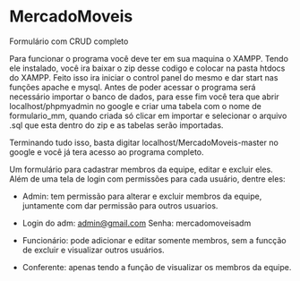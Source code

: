 # MercadoMoveis
Formulário com CRUD completo 

Para funcionar o programa você deve ter em sua maquina o XAMPP. Tendo ele instalado, você ira baixar o zip desse codigo e colocar na pasta htdocs do XAMPP.
Feito isso ira iniciar o control panel do mesmo e dar start nas funções apache e mysql. Antes de poder acessar o programa será necessário importar o banco de dados,
para esse fim você tera que abrir localhost/phpmyadmin no google e criar uma tabela com o nome de formulario_mm, quando criada só clicar em importar e selecionar o arquivo .sql que esta dentro do zip e as tabelas serão importadas.

Terminando tudo isso, basta digitar localhost/MercadoMoveis-master no google e você já tera acesso ao programa completo.

Um formulário para cadastrar membros da equipe, editar e excluir eles.
Além de uma tela de login com permissões para cada usuário, dentre eles:

- Admin: tem permissão para alterar e excluir membros da equipe, juntamente com dar permissão para outros usuarios.
- Login do adm: admin@gmail.com         Senha: mercadomoveisadm


- Funcionário: pode adicionar e editar somente membros, sem a funcção de excluir e visualizar outros usuários.

- Conferente: apenas tendo a função de visualizar os membros da equipe.
